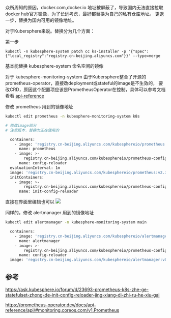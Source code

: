 众所周知的原因，docker.com,docker.io 地址被屏蔽了，导致国内无法直接拉取docker hub官方镜像，为了长远考虑，最好都替换为自己的私有仓库地址。
更退一步，替换为国内可用的镜像地址。

对于Kubersphere来说。替换分为几个方面：

第一步

`kubectl -n kubesphere-system patch cc ks-installer -p '{"spec":{"local_registry":"registry.cn-beijing.aliyuncs.com"}}' --type=merge`

基本能替换 kubesphere-system 命名空间的镜像

对于 kubesphere-monitoring-system 由于Kubersphere整合了开源的prometheus-operator，直接改deployment或stateful的image是不生效的，
要改CRD，原因这个配置项应该是PrometheusOperator在控制，具体可以参考文档看看 [api-reference](https://prometheus-operator.dev/docs/api-reference/api/#monitoring.coreos.com/v1.Prometheus)

修改 prometheus 用到的镜像地址
```bash
kubectl edit prometheus -n kubesphere-monitoring-system k8s

# 修改image部分
# 注意版本，替换为正在使用的

  containers:
    - image: 'registry.cn-beijing.aliyuncs.com/kubesphereio/prometheus:v2.39.1'
      name: prometheus
    - image: >-
        registry.cn-beijing.aliyuncs.com/kubesphereio/prometheus-config-reloader:v0.55.1
      name: config-reloader
  evaluationInterval: 1m
  image: 'registry.cn-beijing.aliyuncs.com/kubesphereio/prometheus:v2.39.1'
  initContainers:
    - image: >-
        registry.cn-beijing.aliyuncs.com/kubesphereio/prometheus-config-reloader:v0.55.1
      name: init-config-reloader
```

直接在界面里编辑也可以
![](https://pek3b.qingstor.com/hexo-blog/202408310849766.png)

同样的，修改 alertmanager 用到的镜像地址
```bash
kubectl edit alertmanager -n kubesphere-monitoring-system main

  containers:
    - image: 'registry.cn-beijing.aliyuncs.com/kubesphereio/alertmanager:v0.23.0'
      name: alertmanager
    - image: >-
        registry.cn-beijing.aliyuncs.com/kubesphereio/prometheus-config-reloader:v0.55.1
      name: config-reloader
  image: 'registry.cn-beijing.aliyuncs.com/kubesphereio/alertmanager:v0.23.0'
```

## 参考

https://ask.kubesphere.io/forum/d/23693-prometheus-k8s-zhe-ge-statefulset-zhong-de-init-config-reloader-jing-xiang-di-zhi-ru-he-xiu-gai

https://prometheus-operator.dev/docs/api-reference/api/#monitoring.coreos.com/v1.Prometheus
